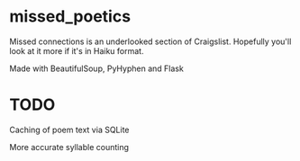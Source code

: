 # missed_poetics

Missed connections is an underlooked section of Craigslist. Hopefully you'll look at it more if it's in Haiku format.

Made with BeautifulSoup, PyHyphen and Flask

# TODO

Caching of poem text via SQLite

More accurate syllable counting
